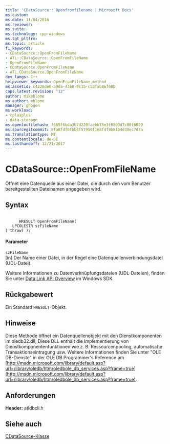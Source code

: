 ```yaml
---
title: 'CDataSource:: Openfromfilename | Microsoft Docs'
ms.custom: 
ms.date: 11/04/2016
ms.reviewer: 
ms.suite: 
ms.technology: cpp-windows
ms.tgt_pltfrm: 
ms.topic: article
f1_keywords:
- CDataSource::OpenFromFileName
- ATL::CDataSource::OpenFromFileName
- OpenFromFileName
- CDataSource.OpenFromFileName
- ATL.CDataSource.OpenFromFileName
dev_langs: C++
helpviewer_keywords: OpenFromFileName method
ms.assetid: c4226de6-59da-4368-9c15-c5afab86f68b
caps.latest.revision: "12"
author: mikeblome
ms.author: mblome
manager: ghogen
ms.workload:
- cplusplus
- data-storage
ms.openlocfilehash: f665f6bda3b7d220faebb76e3f6503d7c00f6029
ms.sourcegitcommit: 8fa8fdf0fbb4f57950f1e8f4f9b81b4d39ec7d7a
ms.translationtype: MT
ms.contentlocale: de-DE
ms.lasthandoff: 12/21/2017
---
```

# <a name="cdatasourceopenfromfilename"></a>CDataSource::OpenFromFileName
Öffnet eine Datenquelle aus einer Datei, die durch den vom Benutzer bereitgestellten Dateinamen angegeben wird.  
  
## <a name="syntax"></a>Syntax  
  
```  
  
      HRESULT OpenFromFileName(   
   LPCOLESTR szFileName    
) throw( );  
```  
  
#### <a name="parameters"></a>Parameter  
 `szFileName`  
 [in] Der Name einer Datei, in der Regel eine Datenquellenverbindungsdatei (UDL-Datei).  
  
 Weitere Informationen zu Datenverknüpfungsdateien (UDL-Dateien), finden Sie unter [Data Link API Overview](https://msdn.microsoft.com/en-us/library/ms718102.aspx) im Windows SDK.  
  
## <a name="return-value"></a>Rückgabewert  
 Ein Standard `HRESULT`-Objekt.  
  
## <a name="remarks"></a>Hinweise  
 Diese Methode öffnet ein Datenquellenobjekt mit den Dienstkomponenten im oledb32.dll; Diese DLL enthält die Implementierung von Dienstkomponentenfunktionen wie z. B. Ressourcenpooling, automatische Transaktionseintragung usw. Weitere Informationen finden Sie unter "OLE DB-Dienste" in der OLE DB Programmer's Reference am [http://msdn.microsoft.com/library/default.asp?url=/library/oledb/htm/oledbole_db_services.asp?frame=true](http://msdn.microsoft.com/library/default.asp?url=/library/oledb/htm/oledbole_db_services.asp?frame=true).  
  
## <a name="requirements"></a>Anforderungen  
 **Header:** atldbcli.h  
  
## <a name="see-also"></a>Siehe auch  
 [CDataSource-Klasse](../../data/oledb/cdatasource-class.md)